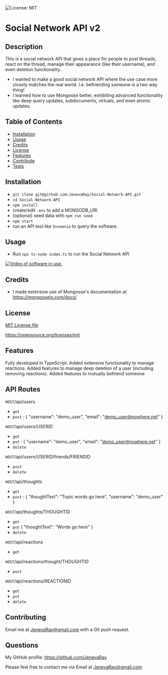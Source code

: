 ![License: MIT](https://img.shields.io/badge/License:_MIT-grey.svg?style=plastic&color=blue)

# Social Network API v2
## Description
This is a social network API that gives a place for people to post threads, react on the thread, manage their appearance (like their username), and even deletion functionality.
- I wanted to make a good social network API where the use case more closely matches the real world.  I.e. befriending someone is a two way thing!
- I learned how to use Mongoose better, exhibiting advanced functionality like deep query updates,  subdocuments, virtuals, and even atomic updates.

## Table of Contents
- [Installation](#installation)
- [Usage](#usage)
- [Credits](#credits)
- [License](#license)
- [Features](#features)
- [Contribute](#contribute)
- [Tests](#tests)

## Installation
- `git clone git@github.com:JenevaRay/Social-Network-API.git`
- `cd Social-Network-API`
- `npm install`
- create/edit `.env` to add a MONGODB_URI
- (optional) seed data with `npm run seed`
- `npm start`
- run an API tool like `Insomnia` to query the software.

## Usage
- Run `npx ts-node index.ts` to run the Social Network API

[![Video of software in use.](https://drive.google.com/file/d/1E8ZZG61G3SWgCJjiKte4rkqAzsEhktRL/view?usp=drive_link)](https://drive.google.com/file/d/1E8ZZG61G3SWgCJjiKte4rkqAzsEhktRL/view?usp=drive_link)
## Credits
- I made extensive use of Mongoose's documentation at https://mongoosejs.com/docs/
## License
[MIT License *file*](LICENSE)

https://opensource.org/licenses/mit
## Features
Fully developed in TypeScript.
Added extensive functionality to manage reactions.
Added features to manage deep deletion of a user (including removing reactions).
Added features to mutually befriend someone

## API Routes
`HOST`/api/users
- `get`
- `post` : { "username": "demo_user", "email": "demo_user@nowhere.net" }

`HOST`/api/users/USERID
- `get`
- `put` : { "username": "demo_user", "email": "demo_user@nowhere.net" }
- `delete`

`HOST`/api/users/USERID/friends/FRIENDID
- `post`
- `delete`

`HOST`/api/thoughts
- `get`
- `post` : { "thoughtText": "Topic words go here", "username": "demo_user" }

`HOST`/api/thoughts/THOUGHTID
- `get`
- `put` { "thoughtText": "Words go here" }
- `delete`

`HOST`/api/reactions
- `get`

`HOST`/api/reactions/thought/THOUGHTID
- `post`

`HOST`/api/reactions/REACTIONID
- `get`
- `put`
- `delete`

## Contributing
Email me at JenevaRay@gmail.com with a Git push request.

## Questions
My GitHub profile: https://github.com/JenevaRay

Please feel free to contact me via Email at JenevaRay@gmail.com
